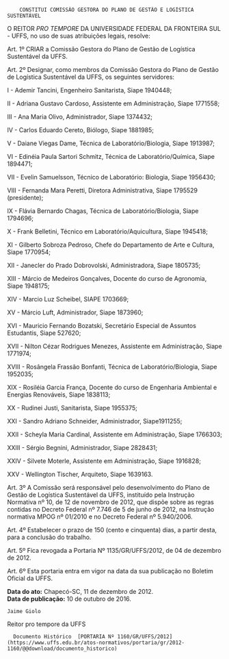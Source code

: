         CONSTITUI COMISSÃO GESTORA DO PLANO DE GESTÃO E LOGÍSTICA SUSTENTÁVEL  

O REITOR *PRO TEMPORE* DA UNIVERSIDADE FEDERAL DA FRONTEIRA SUL - UFFS, no uso de suas atribuições legais, resolve:

 Art. 1º CRIAR a Comissão Gestora do Plano de Gestão de Logística Sustentável da UFFS.

 Art. 2º Designar, como membros da Comissão Gestora do Plano de Gestão de Logística Sustentável da UFFS, os seguintes servidores:

 I - Ademir Tancini, Engenheiro Sanitarista, Siape 1940448;

 II - Adriana Gustavo Cardoso, Assistente em Administração, Siape 1771558;

 III - Ana Maria Olivo, Administrador, Siape 1374432;

 IV - Carlos Eduardo Cereto, Biólogo, Siape 1881985;

 V - Daiane Viegas Dame, Técnica de Laboratório/Biologia, Siape 1913987;

 VI - Edinéia Paula Sartori Schmitz, Técnica de Laboratório/Química, Siape 1894471;

 VII - Evelin Samuelsson, Técnico de Laboratório: Biologia, Siape 1956430;

 VIII - Fernanda Mara Peretti, Diretora Administrativa, Siape 1795529 (presidente);

 IX - Flávia Bernardo Chagas, Técnica de Laboratório/Biologia, Siape 1794696;

 X - Frank Belletini, Técnico em Laboratório/Aquicultura, Siape 1945418;

 XI - Gilberto Sobroza Pedroso, Chefe do Departamento de Arte e Cultura, Siape 1770954;

 XII - Janecler do Prado Dobrovolski, Administradora, Siape 1805735;

 XIII - Márcio de Medeiros Gonçalves, Docente do curso de Agronomia, Siape 1948175;

 XIV - Marcio Luz Scheibel, SIAPE 1703669;

 XV - Márcio Luft, Administrador, Siape 1873960;

 XVI - Mauricio Fernando Bozatski, Secretário Especial de Assuntos Estudantis, Siape 527620;

 XVII - Nilton Cézar Rodrigues Menezes, Assistente em Administração, Siape 1771974;

 XVIII - Rosângela Frassão Bonfanti, Técnica de Laboratório/Biologia, Siape 1952035;

 XIX - Rosiléia Garcia França, Docente do curso de Engenharia Ambiental e Energias Renováveis, Siape 1838113;

 XX - Rudinei Justi, Sanitarista, Siape 1955375;

 XXI - Sandro Adriano Schneider, Administrador, Siape1911255;

 XXII - Scheyla Maria Cardinal, Assistente em Administração, Siape 1766303;

 XXIII - Sérgio Begnini, Administrador, Siape 2828431;

 XXIV - Silvete Moterle, Assistente em Administração, Siape 1916828;

 XXV - Wellington Tischer, Arquiteto, Siape 1639163.

 Art. 3º A Comissão será responsável pelo desenvolvimento do Plano de Gestão de Logística Sustentável da UFFS, instituído pela Instrução Normativa nº 10, de 12 de novembro de 2012, que dispõe sobre as regras contidas no Decreto Federal nº 7.746 de 5 de junho de 2012, na Instrução normativa MPOG nº 01/2010 e no Decreto Federal nº 5.940/2006.

 Art. 4º Estabelecer o prazo de 150 (cento e cinquenta) dias, a partir desta, para a conclusão do trabalho.

 Art. 5º Fica revogada a Portaria Nº 1135/GR/UFFS/2012, de 04 de dezembro de 2012.

 Art. 6º Esta portaria entra em vigor na data da sua publicação no Boletim Oficial da UFFS.

  

   **Data do ato:** Chapecó-SC, 11 de dezembro de 2012.   
 **Data de publicação:**  10 de outubro de 2016. 

    Jaime Giolo   
 Reitor pro tempore da UFFS 

      Documento Histórico  [PORTARIA Nº 1160/GR/UFFS/2012](https://www.uffs.edu.br/atos-normativos/portaria/gr/2012-1160/@@download/documento_historico)     
      